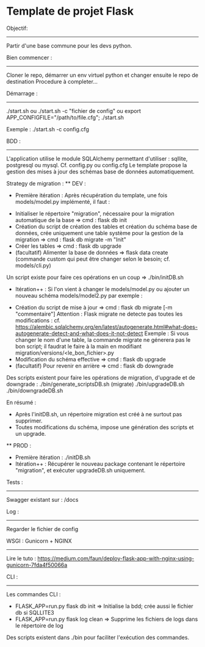 Template de projet Flask
=======================


Objectif:
__________
Partir d'une base commune pour les devs python.


Bien commencer :
___________
Cloner le repo, démarrer un env virtuel python et changer ensuite le repo de destination
Procedure à completer...


Démarrage :
___________
./start.sh
ou
./start.sh -c "fichier de config"
ou
export APP_CONFIGFILE="/path/to/file.cfg"; ./start.sh

Exemple :
./start.sh -c config.cfg


BDD :
_____
L'application utilise le module SQLAlchemy permettant d'utiliser : sqllite, postgresql ou mysql. Cf. config.py ou config.cfg
Le template propose la gestion des mises à jour des schémas base de données automatiquement.

Strategy de migration : 
** DEV :
* Première itération :
Après récupération du template, une fois models/model.py implémenté, il faut :
- Initialiser le répertoire "migration", nécessaire pour la migration automatique de la base => cmd : flask db init
- Création du script de création des tables et création du schéma base de données, crée uniquement une table système pour la gestion de la migration => cmd : flask db migrate -m "Init"
- Créer les tables => cmd : flask db upgrade
- (facultatif) Alimenter la base de données => flask data create (commande custom qui peut être changer selon le besoin; cf. models/cli.py)

Un script existe pour faire ces opérations en un coup => ./bin/initDB.sh

* Itération++ :
Si l'on vient à changer le models/model.py ou ajouter un nouveau schéma models/model2.py par exemple :
- Création du script de mise à jour => cmd : flask db migrate [-m "commentaire"] 
Attention : 
Flask migrate ne detecte pas toutes les modifications : cf. https://alembic.sqlalchemy.org/en/latest/autogenerate.html#what-does-autogenerate-detect-and-what-does-it-not-detect
Exemple :
Si vous changer le nom d'une table, la commande migrate ne génerera pas le bon script; il faudrat le faire à la main en modifiant migration/versions/<le_bon_fichier>.py
- Modification du schéma effective => cmd : flask db upgrade
- (facultatif) Pour revenir en arrière => cmd : flask db downgrade

Des scripts existent pour faire les opérations de migration, d'upgrade et de downgrade :
./bin/generate_scriptsDB.sh (migrate)
./bin/upgradeDB.sh 
./bin/downgradeDB.sh

En résumé :
- Après l'initDB.sh, un répertoire migration est créé à ne surtout pas supprimer. 
- Toutes modifications du schéma, impose une génération des scripts et un upgrade. 

** PROD :
* Première itération : ./initDB.sh
* Itération++ : Récupérer le nouveau package contenant le répertoire "migration", et exécuter upgradeDB.sh uniquement. 

Tests :
________
Swagger existant sur : /docs


Log :
_______
Regarder le fichier de config


WSGI : Gunicorn + NGINX
_______
Lire le tuto : https://medium.com/faun/deploy-flask-app-with-nginx-using-gunicorn-7fda4f50066a

CLI :
______
Les commandes CLI : 
- FLASK_APP=run.py flask db init => Initialise la bdd; crée aussi le fichier db si SQLLITE3
- FLASK_APP=run.py flask log clean => Supprime les fichiers de logs dans le répertoire de log

Des scripts existent dans ./bin pour faciliter l'exécution des commandes. 
